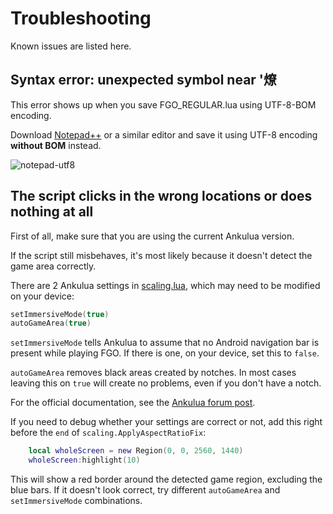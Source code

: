 # Troubleshooting
Known issues are listed here.

## Syntax error: unexpected symbol near '燎
This error shows up when you save FGO_REGULAR.lua using UTF-8-BOM encoding.

Download [Notepad++](https://notepad-plus-plus.org/) or a similar editor and save it using UTF-8 encoding **without BOM** instead.

![notepad-utf8](https://user-images.githubusercontent.com/4316326/48924293-944ab400-ee9d-11e8-869e-37a0a3456ff9.png)

## The script clicks in the wrong locations or does nothing at all
First of all, make sure that you are using the current Ankulua version.

If the script still misbehaves, it's most likely because it doesn't detect the game area correctly.

There are 2 Ankulua settings in [scaling.lua](https://github.com/29988122/Fate-Grand-Order_Lua/blob/master/modules/scaling.lua), which may need to be modified on your device:
```lua
setImmersiveMode(true)
autoGameArea(true)
```

`setImmersiveMode` tells Ankulua to assume that no Android navigation bar is present while playing FGO. If there is one, on your device, set this to `false`.

`autoGameArea` removes black areas created by notches. In most cases leaving this on `true` will create no problems, even if you don't have a notch.

For the official documentation, see the [Ankulua forum post](https://ankulua.boards.net/thread/7/settings).

If you need to debug whether your settings are correct or not, add this right before the `end` of `scaling.ApplyAspectRatioFix`:

```lua
	local wholeScreen = new Region(0, 0, 2560, 1440)
	wholeScreen:highlight(10)
```

This will show a red border around the detected game region, excluding the blue bars. If it doesn't look correct, try different `autoGameArea` and `setImmersiveMode` combinations.